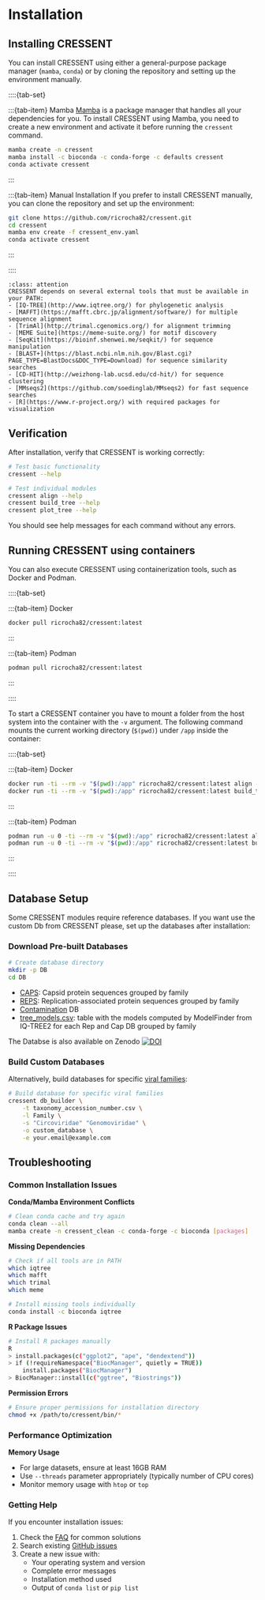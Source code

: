 # Installation

## Installing CRESSENT

You can install CRESSENT using either a general-purpose package manager (`mamba`, `conda`) or by cloning the repository and setting up the environment manually.

::::{tab-set}

:::{tab-item} Mamba
[Mamba](https://mamba.readthedocs.io/en/latest/) is a package manager that handles all your dependencies for you. To install CRESSENT using Mamba, you need to create a new environment and activate it before running the `cressent` command.

```bash
mamba create -n cressent 
mamba install -c bioconda -c conda-forge -c defaults cressent 
conda activate cressent
```
:::

:::{tab-item} Manual Installation
If you prefer to install CRESSENT manually, you can clone the repository and set up the environment:

```bash
git clone https://github.com/ricrocha82/cressent.git
cd cressent
mamba env create -f cressent_env.yaml
conda activate cressent
```
:::

::::

```{admonition} Dependencies
:class: attention
CRESSENT depends on several external tools that must be available in your PATH:
- [IQ-TREE](http://www.iqtree.org/) for phylogenetic analysis
- [MAFFT](https://mafft.cbrc.jp/alignment/software/) for multiple sequence alignment
- [TrimAl](http://trimal.cgenomics.org/) for alignment trimming
- [MEME Suite](https://meme-suite.org/) for motif discovery
- [SeqKit](https://bioinf.shenwei.me/seqkit/) for sequence manipulation
- [BLAST+](https://blast.ncbi.nlm.nih.gov/Blast.cgi?PAGE_TYPE=BlastDocs&DOC_TYPE=Download) for sequence similarity searches
- [CD-HIT](http://weizhong-lab.ucsd.edu/cd-hit/) for sequence clustering
- [MMseqs2](https://github.com/soedinglab/MMseqs2) for fast sequence searches
- [R](https://www.r-project.org/) with required packages for visualization
```

## Verification

After installation, verify that CRESSENT is working correctly:

```bash
# Test basic functionality
cressent --help

# Test individual modules
cressent align --help
cressent build_tree --help
cressent plot_tree --help
```

You should see help messages for each command without any errors.

## Running CRESSENT using containers

You can also execute CRESSENT using containerization tools, such as Docker and Podman.

::::{tab-set}

:::{tab-item} Docker
```bash
docker pull ricrocha82/cressent:latest
```
:::

:::{tab-item} Podman
```bash
podman pull ricrocha82/cressent:latest
```
:::

::::

To start a CRESSENT container you have to mount a folder from the host system into the container with the `-v` argument. The following command mounts the current working directory (`$(pwd)`) under `/app` inside the container:

::::{tab-set}

:::{tab-item} Docker
```bash
docker run -ti --rm -v "$(pwd):/app" ricrocha82/cressent:latest align --help
docker run -ti --rm -v "$(pwd):/app" ricrocha82/cressent:latest build_tree input.fasta output/
```
:::

:::{tab-item} Podman
```bash
podman run -u 0 -ti --rm -v "$(pwd):/app" ricrocha82/cressent:latest align --help
podman run -u 0 -ti --rm -v "$(pwd):/app" ricrocha82/cressent:latest build_tree input.fasta output/
```
:::

::::

## Database Setup

Some CRESSENT modules require reference databases. If you want use the custom Db from CRESSENT please, set up the databases after installation:

### Download Pre-built Databases

```bash
# Create database directory
mkdir -p DB
cd DB
```
- [CAPS](https://github.com/ricrocha82/cressent/tree/main/DB/caps): Capsid protein sequences grouped by family
- [REPS](https://github.com/ricrocha82/cressent/tree/main/DB/reps): Replication-associated protein sequences grouped by family
- [Contamination](https://github.com/ricrocha82/cressent/blob/main/DB/contaminant/contaminant_db.fasta) DB
- [tree_models.csv](https://github.com/ricrocha82/cressent/blob/main/DB/taxonomy_accession_number.csv): table with the models computed by ModelFinder from IQ-TREE2 for each Rep and Cap DB grouped by family

The Databse is also available on Zenodo [![DOI](https://zenodo.org/badge/DOI/10.5281/zenodo.15981951.svg)](https://doi.org/10.5281/zenodo.15981951)

### Build Custom Databases

Alternatively, build databases for specific [viral families](https://github.com/ricrocha82/cressent/blob/main/DB/taxonomy_accession_number.csv):

```bash
# Build database for specific viral families
cressent db_builder \
    -t taxonomy_accession_number.csv \
    -l Family \
    -s "Circoviridae" "Genomoviridae" \
    -o custom_database \
    -e your.email@example.com
```

## Troubleshooting

### Common Installation Issues

**Conda/Mamba Environment Conflicts**
```bash
# Clean conda cache and try again
conda clean --all
mamba create -n cressent_clean -c conda-forge -c bioconda [packages]
```

**Missing Dependencies**
```bash
# Check if all tools are in PATH
which iqtree
which mafft
which trimal
which meme

# Install missing tools individually
conda install -c bioconda iqtree
```

**R Package Issues**
```bash
# Install R packages manually
R
> install.packages(c("ggplot2", "ape", "dendextend"))
> if (!requireNamespace("BiocManager", quietly = TRUE))
    install.packages("BiocManager")
> BiocManager::install(c("ggtree", "Biostrings"))
```

**Permission Errors**
```bash
# Ensure proper permissions for installation directory
chmod +x /path/to/cressent/bin/*
```

### Performance Optimization

**Memory Usage**
- For large datasets, ensure at least 16GB RAM
- Use `--threads` parameter appropriately (typically number of CPU cores)
- Monitor memory usage with `htop` or `top`

### Getting Help

If you encounter installation issues:

1. Check the [FAQ](faq.md) for common solutions
2. Search existing [GitHub issues](https://github.com/ricrocha82/cressent/issues)
3. Create a new issue with:
   - Your operating system and version
   - Complete error messages
   - Installation method used
   - Output of `conda list` or `pip list`
